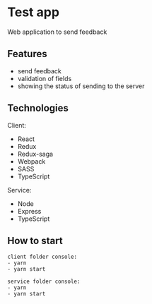 # Test app

Web application to send feedback

## Features

- send feedback
- validation of fields
- showing the status of sending to the server

## Technologies

Client:

- React
- Redux
- Redux-saga
- Webpack
- SASS
- TypeScript

Service:

- Node
- Express
- TypeScript

## How to start

    client folder console:
    - yarn
    - yarn start

    service folder console:
    - yarn
    - yarn start
